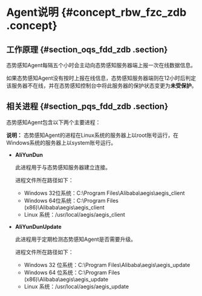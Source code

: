# Agent说明 {#concept_rbw_fzc_zdb .concept}

## 工作原理 {#section_oqs_fdd_zdb .section}

态势感知Agent每隔五个小时会主动向态势感知服务器端上报一次在线数据信息。

如果态势感知Agent没有按时上报在线信息，态势感知服务器端则在12小时后判定该服务器不在线，并在态势感知控制台中将此服务器的保护状态变更为**未受保护**。

## 相关进程 {#section_pqs_fdd_zdb .section}

态势感知Agent包含以下两个主要进程：

**说明：** 态势感知Agent的进程在Linux系统的服务器上以root账号运行，在Windows系统的服务器上以system账号运行。

-   **AliYunDun**

    此进程用于与态势感知服务器建立连接。

    进程文件所在路径如下：

    -   Windows 32位系统：C:\\Program Files\\Alibaba\\aegis\\aegis\_client
    -   Windows 64位系统：C:\\Program Files \(x86\)\\Alibaba\\aegis\\aegis\_client
    -   Linux 系统：/usr/local/aegis/aegis\_client
-   **AliYunDunUpdate**

    此进程用于定期检测态势感知Agent是否需要升级。

    进程文件所在路径如下：

    -   Windows 32 位系统：C:\\Program Files\\Alibaba\\aegis\\aegis\_update
    -   Windows 64 位系统：C:\\Program Files \(x86\)\\Alibaba\\aegis\\aegis\_update
    -   Linux 系统：/usr/local/aegis/aegis\_update


